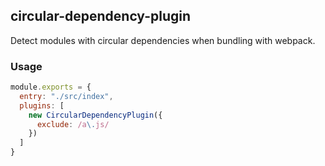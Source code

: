 ## circular-dependency-plugin

Detect modules with circular dependencies when bundling with webpack.

### Usage

```js
module.exports = {
  entry: "./src/index",
  plugins: [
    new CircularDependencyPlugin({
      exclude: /a\.js/
    })
  ]
}
```
